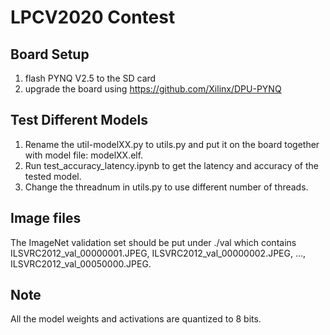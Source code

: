 # LPCV2020 Contest

## Board Setup

1. flash PYNQ V2.5 to the SD card
2. upgrade the board using <https://github.com/Xilinx/DPU-PYNQ>

## Test Different Models

1. Rename the util-modelXX.py to utils.py and put it on the board together with model file: modelXX.elf.
2. Run test_accuracy_latency.ipynb to get the latency and accuracy of the tested model.
3. Change the threadnum in utils.py to use different number of threads.

## Image files

The ImageNet validation set should be put under ./val which contains ILSVRC2012_val_00000001.JPEG, ILSVRC2012_val_00000002.JPEG, ..., ILSVRC2012_val_00050000.JPEG.

## Note
All the model weights and activations are quantized to 8 bits.